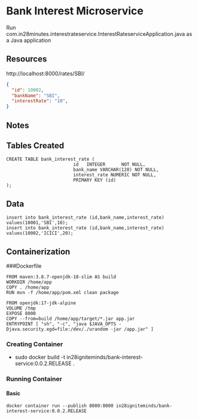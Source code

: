 # Bank Interest Microservice

Run com.in28minutes.interestrateservice.InterestRateserviceApplication.java as a Java application

## Resources

http://localhost:8000/rates/SBI/

```json
{
  "id": 10002,
  "bankName": "SBI",
  "interestRate": "10",
}
```
## Notes

## Tables Created
```
CREATE TABLE bank_interest_rate (
                         id   INTEGER      NOT NULL,
                         bank_name VARCHAR(128) NOT NULL,
                         interest_rate NUMERIC NOT NULL,
                         PRIMARY KEY (id)
);
```
## Data
```
insert into bank_interest_rate (id,bank_name,interest_rate)
values(10001,'SBI',10);
insert into bank_interest_rate (id,bank_name,interest_rate)
values(10002,'ICICI',20);
```

## Containerization

###Dockerfile
```
FROM maven:3.8.7-openjdk-18-slim AS build
WORKDIR /home/app
COPY . /home/app
RUN mvn -f /home/app/pom.xml clean package

FROM openjdk:17-jdk-alpine
VOLUME /tmp
EXPOSE 8000
COPY --from=build /home/app/target/*.jar app.jar
ENTRYPOINT [ "sh", "-c", "java $JAVA_OPTS -Djava.security.egd=file:/dev/./urandom -jar /app.jar" ]
```
### Creating Container

- sudo docker build -t in28igniteminds/bank-interest-service:0.0.2.RELEASE .

### Running Container

#### Basic
```
docker container run --publish 8000:8000 in28igniteminds/bank-interest-service:0.0.2.RELEASE
```